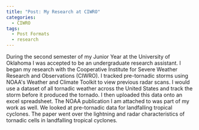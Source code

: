 ```yaml
---
title: "Post: My Research at CIWRO"
categories:
  - CIWRO
tags:
  - Post Formats
  - research
---
```


During the second semester of my Junior Year at the University of Oklahoma I was accepted to be an undergraduate research assistant. I began my research with the Cooperative
Institute for Severe Weather Research and Observations (CIWRO). I tracked pre-tornadic storms using NOAA's Weather and Climate Toolkit to view previous radar scans. I
would use a dataset of all tornadic weather across the United States and track the storm before it produced the tornado. I then uploaded this data onto an excel spreadsheet.
The NOAA publication I am attached to was part of my work as well. We looked at pre-tornadic data for landfalling tropical cyclones. The paper went over the lightning
and radar characteristics of tornadic cells in landfalling tropical cyclones.
